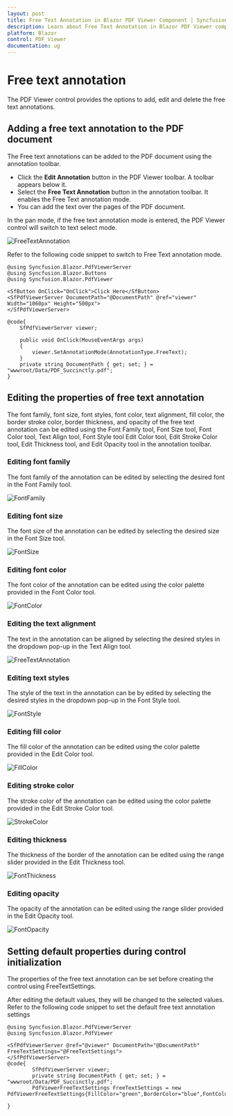 ```yaml
---
layout: post
title: Free Text Annotation in Blazor PDF Viewer Component | Syncfusion 
description: Learn about Free Text Annotation in Blazor PDF Viewer component of Syncfusion, and more details.
platform: Blazor
control: PDF Viewer
documentation: ug
---
```


# Free text annotation

The PDF Viewer control provides the options to add, edit and delete the free text annotations.

## Adding a free text annotation to the PDF document

The Free text annotations can be added to the PDF document using the annotation toolbar.

* Click the **Edit Annotation** button in the PDF Viewer toolbar. A toolbar appears below it.
* Select the **Free Text Annotation** button in the annotation toolbar. It enables the Free Text annotation mode.
* You can add the text over the pages of the PDF document.

In the pan mode, if the free text annotation mode is entered, the PDF Viewer control will switch to text select mode.

![FreeTextAnnotation](../../pdfviewer/images/freetext_tool.png)

Refer to the following code snippet to switch to Free Text annotation mode.

```cshtml
@using Syncfusion.Blazor.PdfViewerServer
@using Syncfusion.Blazor.Buttons
@using Syncfusion.Blazor.PdfViewer

<SfButton OnClick="OnClick">Click Here</SfButton>
<SfPdfViewerServer DocumentPath="@DocumentPath" @ref="viewer" Width="1060px" Height="500px">
</SfPdfViewerServer>

@code{
    SfPdfViewerServer viewer;

    public void OnClick(MouseEventArgs args)
    {
        viewer.SetAnnotationMode(AnnotationType.FreeText);
    }
    private string DocumentPath { get; set; } = "wwwroot/Data/PDF_Succinctly.pdf";
}
```

## Editing the properties of free text annotation

The font family, font size, font styles, font color, text alignment, fill color, the border stroke color, border thickness, and opacity of the free text annotation can be edited using the Font Family tool, Font Size tool, Font Color tool, Text Align tool, Font Style tool  Edit Color tool, Edit Stroke Color tool, Edit Thickness tool, and Edit Opacity tool in the annotation toolbar.

### Editing font family

The font family of the annotation can be edited by selecting the desired font in the Font Family tool.

![FontFamily](../../pdfviewer/images/fontfamily.png)

### Editing font size

The font size of the annotation can be edited by selecting the desired size in the Font Size tool.

![FontSize](../../pdfviewer/images/fontsize.png)

### Editing font color

The font color of the annotation can be edited using the color palette provided in the Font Color tool.

![FontColor](../../pdfviewer/images/fontcolor.png)

### Editing the text alignment

The text in the annotation can be aligned by selecting the desired styles in the dropdown pop-up in the Text Align tool.

![FreeTextAnnotation](../../pdfviewer/images/textalign.png)

### Editing text styles

The style of the text in the annotation can be by edited by selecting the desired styles in the dropdown pop-up in the Font Style tool.

![FontStyle](../../pdfviewer/images/fontstyle.png)

### Editing fill color

The fill color of the annotation can be edited using the color palette provided in the Edit Color tool.

![FillColor](../../pdfviewer/images/fillcolor.png)

### Editing stroke color

The stroke color of the annotation can be edited using the color palette provided in the Edit Stroke Color tool.

![StrokeColor](../../pdfviewer/images/fontstroke.png)

### Editing thickness

The thickness of the border of the annotation can be edited using the range slider provided in the Edit Thickness tool.

![FontThickness](../../pdfviewer/images/fontthickness.png)

### Editing opacity

The opacity of the annotation can be edited using the range slider provided in the Edit Opacity tool.

![FontOpacity](../../pdfviewer/images/fontopacity.png)

## Setting default properties during control initialization

The properties of the free text annotation can be set before creating the control using FreeTextSettings.

After editing the default values, they will be changed to the selected values.
Refer to the following code snippet to set the default free text annotation settings

```cshtml
@using Syncfusion.Blazor.PdfViewerServer
@using Syncfusion.Blazor.PdfViewer

<SfPdfViewerServer @ref="@viewer" DocumentPath="@DocumentPath" FreeTextSettings="@FreeTextSettings">
</SfPdfViewerServer>
@code{
        SfPdfViewerServer viewer;
        private string DocumentPath { get; set; } = "wwwroot/Data/PDF_Succinctly.pdf";
        PdfViewerFreeTextSettings FreeTextSettings = new PdfViewerFreeTextSettings{FillColor="green",BorderColor="blue",FontColor="yellow"};

}
```
